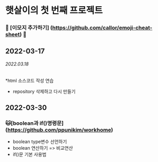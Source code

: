# 햇살이의 첫 번째 프로젝트
### :hamster: [이모지 추가하기] (https://github.com/callor/emoji-cheat-sheet) :orange:

## 2022-03-17
###### 2022.03.18
*html 소스코드 작성 연습
- repository 삭제하고 다시 만들기



## 2022-03-30
### :cat:[boolean과 if()명령문] (https://github.com/ppunikim/workhome)
* boolean type변수 선언하기
* boolean 연산하기 => 비교연산
* if()문 기본 사용법









